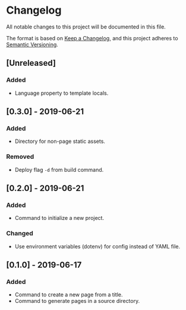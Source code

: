 # Changelog
All notable changes to this project will be documented in this file.

The format is based on [Keep a Changelog](https://keepachangelog.com/en/1.0.0/),
and this project adheres to [Semantic Versioning](https://semver.org/spec/v2.0.0.html).

## [Unreleased]
### Added
- Language property to template locals.

## [0.3.0] - 2019-06-21
### Added
- Directory for non-page static assets.

### Removed
- Deploy flag `-d` from build command.

## [0.2.0] - 2019-06-21
### Added
- Command to initialize a new project.

### Changed
- Use environment variables (dotenv) for config instead of YAML file.

## [0.1.0] - 2019-06-17
### Added
- Command to create a new page from a title.
- Command to generate pages in a source directory.
